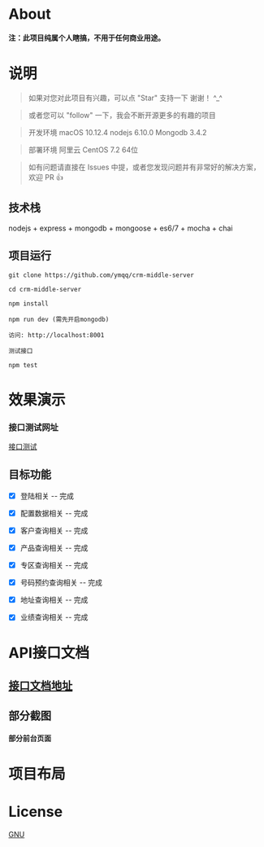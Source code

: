 # About


__注：此项目纯属个人瞎搞，不用于任何商业用途。__


# 说明

>  如果对您对此项目有兴趣，可以点 "Star" 支持一下 谢谢！ ^_^

>  或者您可以 "follow" 一下，我会不断开源更多的有趣的项目

>  开发环境 macOS 10.12.4  nodejs 6.10.0  Mongodb 3.4.2

>  部署环境 阿里云 CentOS 7.2 64位

>  如有问题请直接在 Issues 中提，或者您发现问题并有非常好的解决方案，欢迎 PR 👍


## 技术栈

nodejs + express + mongodb + mongoose + es6/7 + mocha + chai


## 项目运行


```
git clone https://github.com/ymqq/crm-middle-server  

cd crm-middle-server

npm install

npm run dev (需先开启mongodb)

访问: http://localhost:8001

测试接口

npm test

```


# 效果演示

### 接口测试网址
[接口测试](http://localhost:8001/)





## 目标功能

- [x] 登陆相关 -- 完成
- [x] 配置数据相关 -- 完成
- [x] 客户查询相关 -- 完成
- [x] 产品查询相关 -- 完成
- [x] 专区查询相关 -- 完成
- [x] 号码预约查询相关 -- 完成
- [x] 地址查询相关 -- 完成
- [x] 业绩查询相关 -- 完成



# API接口文档

## [接口文档地址](http://www.xiaoyaoji.cn/dashboard/#!/project/FPftTtFqh)





## 部分截图

#### 部分前台页面


# 项目布局



# License

[GNU](https://github.com/ymqq/crm-middle-server/master/LICENSE)

